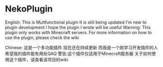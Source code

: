 # NekoPlugin
English:
This is Multfunctional plugin
It is still being updated
I'm new to plugin development
I hope the plugin I wrote will be useful
Warning: This plugin only works with Minecraft servers.
For more information on how to use the plugin, please check the wiki

Chinese:
这是一个多功能插件
现在还在持续更新
而我是一个刚学习开发插件的人
希望我的插件能有用处QAQ
警告:这个插件仅适用于Minecraft服务器
关于如何使用这个插件，请查看该项目的wiki
